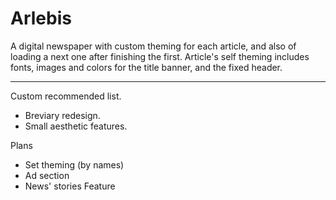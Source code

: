 # Arlebis
A digital newspaper with custom theming for each article, and also of loading a next one after finishing the first.
Article's self theming includes fonts, images and colors for the title banner, and the fixed header.
___
Custom recommended list.
- Breviary redesign.
- Small aesthetic features.

Plans
- Set theming (by names)
- Ad section
- News' stories Feature
